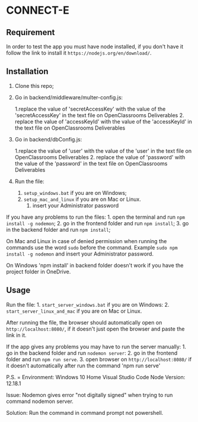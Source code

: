 # CONNECT-E #

## Requirement ##

In order to test the app you must have node installed, if you don't have it follow the link to install it `https://nodejs.org/en/download/`.

## Installation ##

1. Clone this repo; 

2. Go in backend/middleware/multer-config.js:

    1.replace the value of 'secretAccessKey' with the value of the 'secretAccessKey' in the text file on OpenClassrooms Deliverables
    2. replace the value of 'accessKeyId' with the value of the 'accessKeyId' in the text file on OpenClassrooms Deliverables

3. Go in backend/dbConfig.js:

    1.replace the value of 'user' with the value of the 'user' in the text file on OpenClassrooms Deliverables 
    2. replace the value of 'password' with the value of the 'password' in the text file on OpenClassrooms Deliverables

4. Run the file:
    1. `setup_windows.bat` if you are on Windows;
    2. `setup_mac_and_linux` if you are on Mac or Linux.
        1. insert your Administrator password

If you have any problems to run the files:
    1. open the terminal and run `npm install -g nodemon`;
    2. go in the frontend folder and run `npm install`;
    3. go in the backend folder and run `npm install`;

On Mac and Linux in case of denied permission when running the commands use the word `sudo` before the command. Example `sudo npm install -g nodemon` and insert your Administrator password.

On Windows 'npm install' in backend folder doesn't work if you have the project folder in OneDrive.

## Usage ##

Run the file: 
    1. `start_server_windows.bat` if you are on Windows:
    2. `start_server_linux_and_mac` if you are on Mac or Linux.

After running the file, the browser should automatically open on `http://localhost:8080/`, if it doesn't just open the browser and paste the link in it.

If the app gives any problems you may have to run the server manually:
    1. go in the backend folder and run `nodemon server`:
    2. go in the frontend folder and run `npm run serve`.
    3. open browser on `http://localhost:8080/` if it doesn't automatically after run the command 'npm run serve'

P.S. = 
Environment:
Windows 10 Home
Visual Studio Code
Node Version: 12.18.1

Issue: Nodemon gives error "not digitally signed" when trying to run command nodemon server.

Solution: Run the command in command prompt not powershell.